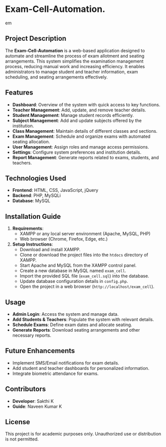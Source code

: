 # Exam-Cell-Automation.
em

## Project Description
The **Exam-Cell-Automation** is a web-based application designed to automate and streamline the process of exam allotment and seating arrangements. This system simplifies the examination management process, reducing manual work and increasing efficiency. It enables administrators to manage student and teacher information, exam scheduling, and seating arrangements effectively.

## Features
- **Dashboard**: Overview of the system with quick access to key functions.
- **Teacher Management**: Add, update, and remove teacher details.
- **Student Management**: Manage student records efficiently.
- **Subject Management**: Add and update subjects offered by the institution.
- **Class Management**: Maintain details of different classes and sections.
- **Exam Management**: Schedule and organize exams with automated seating allocation.
- **User Management**: Assign roles and manage access permissions.
- **Settings**: Configure system preferences and institution details.
- **Report Management**: Generate reports related to exams, students, and teachers.

## Technologies Used
- **Frontend**: HTML, CSS, JavaScript, jQuery
- **Backend**: PHP, MySQLi
- **Database**: MySQL

## Installation Guide
1. **Requirements**:
   - XAMPP or any local server environment (Apache, MySQL, PHP)
   - Web browser (Chrome, Firefox, Edge, etc.)
2. **Setup Instructions**:
   - Download and install XAMPP.
   - Clone or download the project files into the `htdocs` directory of XAMPP.
   - Start Apache and MySQL from the XAMPP control panel.
   - Create a new database in MySQL named `exam_cell`.
   - Import the provided SQL file (`exam_cell.sql`) into the database.
   - Update database configuration details in `config.php`.
   - Open the project in a web browser (`http://localhost/exam_cell`).

## Usage
- **Admin Login**: Access the system and manage data.
- **Add Students & Teachers**: Populate the system with relevant details.
- **Schedule Exams**: Define exam dates and allocate seating.
- **Generate Reports**: Download seating arrangements and other necessary reports.

## Future Enhancements
- Implement SMS/Email notifications for exam details.
- Add student and teacher dashboards for personalized information.
- Integrate biometric attendance for exams.

## Contributors
- **Developer**: Sakthi K
- **Guide**: Naveen Kumar K

## License
This project is for academic purposes only. Unauthorized use or distribution is not permitted.


